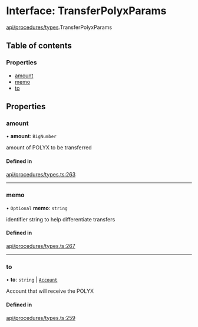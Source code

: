 # Interface: TransferPolyxParams

[api/procedures/types](../wiki/api.procedures.types).TransferPolyxParams

## Table of contents

### Properties

- [amount](../wiki/api.procedures.types.TransferPolyxParams#amount)
- [memo](../wiki/api.procedures.types.TransferPolyxParams#memo)
- [to](../wiki/api.procedures.types.TransferPolyxParams#to)

## Properties

### amount

• **amount**: `BigNumber`

amount of POLYX to be transferred

#### Defined in

[api/procedures/types.ts:263](https://github.com/PolymathNetwork/polymesh-sdk/blob/c6fe1be3/src/api/procedures/types.ts#L263)

___

### memo

• `Optional` **memo**: `string`

identifier string to help differentiate transfers

#### Defined in

[api/procedures/types.ts:267](https://github.com/PolymathNetwork/polymesh-sdk/blob/c6fe1be3/src/api/procedures/types.ts#L267)

___

### to

• **to**: `string` \| [`Account`](../wiki/api.entities.Account.Account)

Account that will receive the POLYX

#### Defined in

[api/procedures/types.ts:259](https://github.com/PolymathNetwork/polymesh-sdk/blob/c6fe1be3/src/api/procedures/types.ts#L259)
